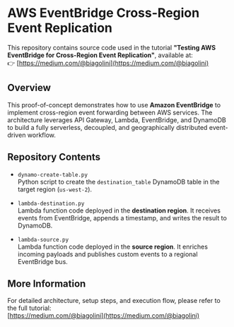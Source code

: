 # AWS EventBridge Cross-Region Event Replication

This repository contains source code used in the tutorial **"Testing AWS EventBridge for Cross-Region Event Replication"**, available at:  
👉 [https://medium.com/@biagolini](https://medium.com/@biagolini)

## Overview

This proof-of-concept demonstrates how to use **Amazon EventBridge** to implement cross-region event forwarding between AWS services. The architecture leverages API Gateway, Lambda, EventBridge, and DynamoDB to build a fully serverless, decoupled, and geographically distributed event-driven workflow.

## Repository Contents

- `dynamo-create-table.py`  
  Python script to create the `destination_table` DynamoDB table in the target region (`us-west-2`).

- `lambda-destination.py`  
  Lambda function code deployed in the **destination region**. It receives events from EventBridge, appends a timestamp, and writes the result to DynamoDB.

- `lambda-source.py`  
  Lambda function code deployed in the **source region**. It enriches incoming payloads and publishes custom events to a regional EventBridge bus.

## More Information

For detailed architecture, setup steps, and execution flow, please refer to the full tutorial:  
[https://medium.com/@biagolini](https://medium.com/@biagolini)

